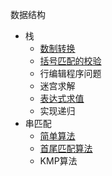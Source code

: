 数据结构
- 栈
    - [数制转换](./src/stack/convertNum.js)
    - [括号匹配的校验](./src/stack/match.js)
    - 行编辑程序问题
    - 迷宫求解
    - [表达式求值](./src/stack/exp.js)
    - 实现递归
- 串匹配
    - [简单算法](./src/string/ordinary.js)
    - [首尾匹配算法](./src/string/headTail.js)
    - KMP算法
